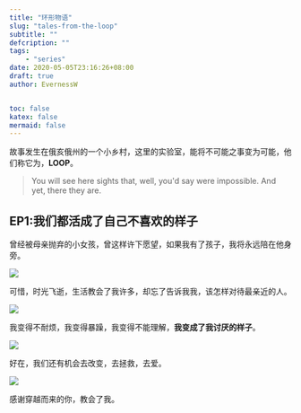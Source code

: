 ```yaml
---
title: "环形物语"
slug: "tales-from-the-loop"
subtitle: ""
defcription: ""
tags:
    - "series"
date: 2020-05-05T23:16:26+08:00
draft: true
author: EvernessW


toc: false
katex: false
mermaid: false
---
```


故事发生在俄亥俄州的一个小乡村，这里的实验室，能将不可能之事变为可能，他们称它为，**LOOP**。

> You will see here sights that, well, you'd say were impossible. And yet, there they are.

## EP1:我们都活成了自己不喜欢的样子

曾经被母亲抛弃的小女孩，曾这样许下愿望，如果我有了孩子，我将永远陪在他身旁。

![](https://awesome-image.oss-cn-beijing.aliyuncs.com/20200505235348.jpg)

可惜，时光飞逝，生活教会了我许多，却忘了告诉我我，该怎样对待最亲近的人。

![](https://awesome-image.oss-cn-beijing.aliyuncs.com/20200505235532.jpg)

我变得不耐烦，我变得暴躁，我变得不能理解，**我变成了我讨厌的样子**。

![](https://awesome-image.oss-cn-beijing.aliyuncs.com/20200505235758.jpg)

好在，我们还有机会去改变，去拯救，去爱。

![](https://awesome-image.oss-cn-beijing.aliyuncs.com/20200505235841.jpg)

感谢穿越而来的你，教会了我。